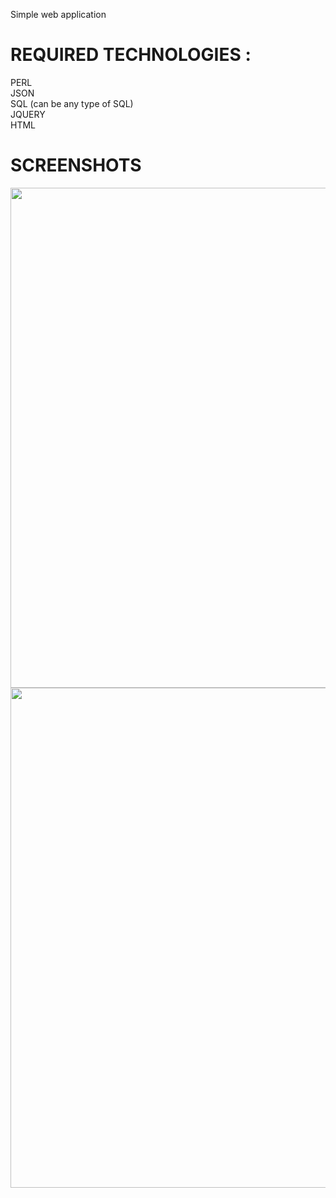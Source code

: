 
Simple web application

# REQUIRED TECHNOLOGIES : 
PERL<br/>
JSON<br/>
SQL (can be any type of SQL)<br/>
JQUERY<br/>
HTML<br/>

# SCREENSHOTS
<img src="https://github.com/sovicheacheth/AppointmentProject/blob/master/Screenshot1.jpg" width="800"/>
<img src="https://github.com/sovicheacheth/AppointmentProject/blob/master/Screenshot2.jpg" width="800"/>
